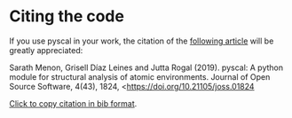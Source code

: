 
# Citing the code

If you use pyscal in your work, the citation of the [following
article](https://joss.theoj.org/papers/10.21105/joss.01824) will be
greatly appreciated:

Sarath Menon, Grisell Díaz Leines and Jutta Rogal (2019). pyscal: A
python module for structural analysis of atomic environments. Journal of
Open Source Software, 4(43), 1824, <https://doi.org/10.21105/joss.01824

[Click to copy citation in bib format](https://joss.theoj.org/papers/10.21105/joss.01824#).

